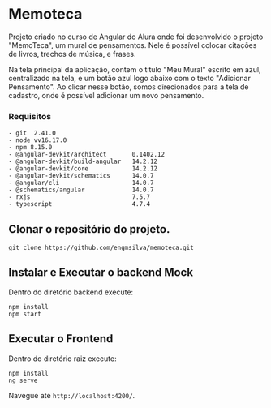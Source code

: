 # Memoteca

Projeto criado no curso de Angular do Alura onde foi desenvolvido o projeto "MemoTeca", um mural de pensamentos. Nele é possível colocar citações de livros, trechos de música, e frases.

Na tela principal da aplicação, contem o título "Meu Mural" escrito em azul, centralizado na tela, e um botão azul logo abaixo com o texto "Adicionar Pensamento". Ao clicar nesse botão, somos direcionados para a tela de cadastro, onde é possível adicionar um novo pensamento.

### Requisitos

```
- git  2.41.0
- node vv16.17.0
- npm 8.15.0
- @angular-devkit/architect       0.1402.12
- @angular-devkit/build-angular   14.2.12
- @angular-devkit/core            14.2.12
- @angular-devkit/schematics      14.0.7
- @angular/cli                    14.0.7
- @schematics/angular             14.0.7
- rxjs                            7.5.7
- typescript                      4.7.4
```

## Clonar o repositório do projeto.

```
git clone https://github.com/engmsilva/memoteca.git
```

## Instalar e Executar o backend Mock

Dentro do diretório backend execute:

```
npm install
npm start
```

## Executar o Frontend

Dentro do diretório raiz execute:

```
npm install
ng serve
```

Navegue até `http://localhost:4200/`.


